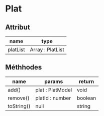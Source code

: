 # Plat

## Attribut

| name | type
| --- | ---
| platList | Array : PlatList

## Méthhodes

| name | params | return
| --- | --- | ---
| add() | plat : PlatModel | void 
| remove() | platId : number | boolean 
| toString() | null | string